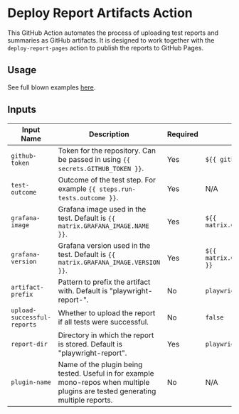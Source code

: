 # Deploy Report Artifacts Action

This GitHub Action automates the process of uploading test reports and summaries as GitHub artifacts. It is designed to work together with the `deploy-report-pages` action to publish the reports to GitHub Pages.

## Usage

See full blown examples [here](../README.txt).

## Inputs

| Input Name                | Description                                                                 | Required | Default                  |
|---------------------------|-----------------------------------------------------------------------------|----------|--------------------------|
| `github-token`            | Token for the repository. Can be passed in using `{{ secrets.GITHUB_TOKEN }}`.| Yes      | `${{ github.token }}`    |
| `test-outcome`            | Outcome of the test step. For example `{{ steps.run-tests.outcome }}`.       | Yes      | N/A                      |
| `grafana-image`           | Grafana image used in the test. Default is `{{ matrix.GRAFANA_IMAGE.NAME }}`.| Yes      | `${{ matrix.GRAFANA_IMAGE.NAME }}` |
| `grafana-version`         | Grafana version used in the test. Default is `{{ matrix.GRAFANA_IMAGE.VERSION }}`.| Yes      | `${{ matrix.GRAFANA_IMAGE.VERSION }}` |
| `artifact-prefix`         | Pattern to prefix the artifact with. Default is "playwright-report-".        | No       | `playwright-report-`     |
| `upload-successful-reports`| Whether to upload the report if all tests were successful.                  | No       | `false`                  |
| `report-dir`              | Directory in which the report is stored. Default is "playwright-report".     | Yes      | `playwright-report`      |
| `plugin-name`             | Name of the plugin being tested. Useful in for example mono-repos when multiple plugins are tested generating multiple reports. | No | N/A |
